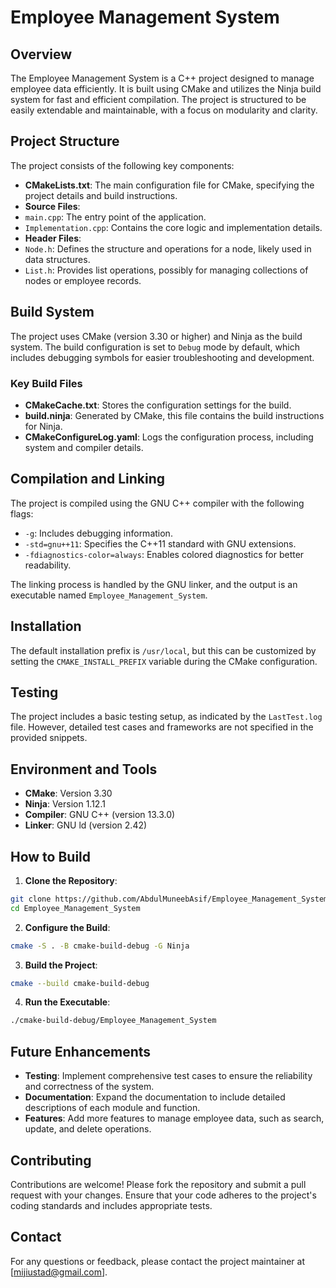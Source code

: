 # Employee Management System

## Overview

The Employee Management System is a C++ project designed to manage employee data efficiently. It is built using CMake and utilizes the Ninja build system for fast and efficient compilation. The project is structured to be easily extendable and maintainable, with a focus on modularity and clarity.

## Project Structure

The project consists of the following key components:

- **CMakeLists.txt**: The main configuration file for CMake, specifying the project details and build instructions.
- **Source Files**: 
- `main.cpp`: The entry point of the application.
- `Implementation.cpp`: Contains the core logic and implementation details.
- **Header Files**:
- `Node.h`: Defines the structure and operations for a node, likely used in data structures.
- `List.h`: Provides list operations, possibly for managing collections of nodes or employee records.

## Build System

The project uses CMake (version 3.30 or higher) and Ninja as the build system. The build configuration is set to `Debug` mode by default, which includes debugging symbols for easier troubleshooting and development.

### Key Build Files

- **CMakeCache.txt**: Stores the configuration settings for the build.
- **build.ninja**: Generated by CMake, this file contains the build instructions for Ninja.
- **CMakeConfigureLog.yaml**: Logs the configuration process, including system and compiler details.

## Compilation and Linking

The project is compiled using the GNU C++ compiler with the following flags:

- `-g`: Includes debugging information.
- `-std=gnu++11`: Specifies the C++11 standard with GNU extensions.
- `-fdiagnostics-color=always`: Enables colored diagnostics for better readability.

The linking process is handled by the GNU linker, and the output is an executable named `Employee_Management_System`.

## Installation

The default installation prefix is `/usr/local`, but this can be customized by setting the `CMAKE_INSTALL_PREFIX` variable during the CMake configuration.

## Testing

The project includes a basic testing setup, as indicated by the `LastTest.log` file. However, detailed test cases and frameworks are not specified in the provided snippets.

## Environment and Tools

- **CMake**: Version 3.30
- **Ninja**: Version 1.12.1
- **Compiler**: GNU C++ (version 13.3.0)
- **Linker**: GNU ld (version 2.42)

## How to Build

1. **Clone the Repository**:
```bash
git clone https://github.com/AbdulMuneebAsif/Employee_Management_System
cd Employee_Management_System
```

2. **Configure the Build**:
```bash
cmake -S . -B cmake-build-debug -G Ninja
```

3. **Build the Project**:
```bash
cmake --build cmake-build-debug
```

4. **Run the Executable**:
```bash
./cmake-build-debug/Employee_Management_System
```

## Future Enhancements

- **Testing**: Implement comprehensive test cases to ensure the reliability and correctness of the system.
- **Documentation**: Expand the documentation to include detailed descriptions of each module and function.
- **Features**: Add more features to manage employee data, such as search, update, and delete operations.

## Contributing

Contributions are welcome! Please fork the repository and submit a pull request with your changes. Ensure that your code adheres to the project's coding standards and includes appropriate tests.

## Contact

For any questions or feedback, please contact the project maintainer at [mijiustad@gmail.com].
